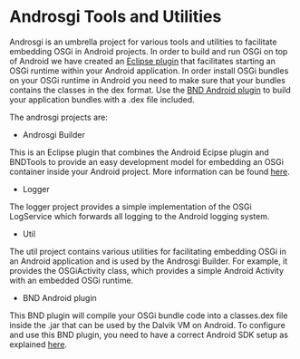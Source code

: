 Androsgi Tools and Utilities
============================

Androsgi is an umbrella project for various tools and utilities to facilitate embedding OSGi in Android projects. In order to build and run OSGi on top of Android
we have created an [Eclipse plugin](be.iminds.androsgi.builder/README.md) that facilitates starting an OSGi runtime within your Android application. In order install
OSGi bundles on your OSGi runtime in Android you need to make sure that your bundles contains the classes in the dex format. Use the 
[BND Android plugin](be.iminds.bnd.plugin.android/README.md) to build your application bundles with a .dex file included.

The androsgi projects are:

- Androsgi Builder

This is an Eclipse plugin that combines the Android Ecipse plugin and BNDTools to provide an easy development model for embedding an OSGi container inside your Android project. More information can be found [here](be.iminds.androsgi.builder/README.md).

- Logger

The logger project provides a simple implementation of the OSGi LogService which forwards all logging to the Android logging system.

- Util

The util project contains various utilities for facilitating embedding OSGi in an Android application and is used by the Androsgi Builder. For example, it provides the OSGiActivity class, which provides a simple Android Activity with an embedded OSGi runtime.

- BND Android plugin

This BND plugin will compile your OSGi bundle code into a classes.dex file inside the .jar that can be used by the Dalvik VM on Android. To configure and use this BND plugin, you need to have a correct Android SDK setup as explained [here](be.iminds.bnd.plugin.android/README.md).

